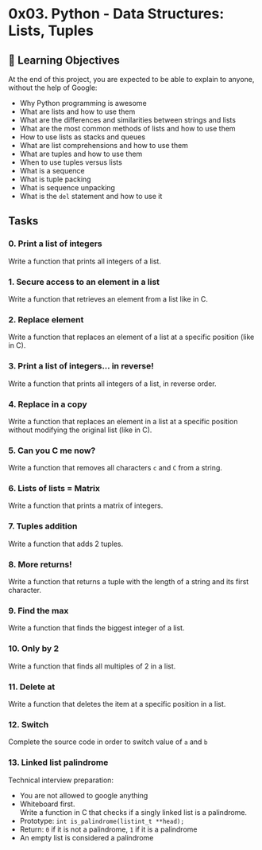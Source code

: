 # 0x03. Python - Data Structures: Lists, Tuples
## :open_book: Learning Objectives
At the end of this project, you are expected to be able to explain to anyone, without the help of Google:
* Why Python programming is awesome
* What are lists and how to use them
* What are the differences and similarities between strings and lists
* What are the most common methods of lists and how to use them
* How to use lists as stacks and queues
* What are list comprehensions and how to use them
* What are tuples and how to use them
* When to use tuples versus lists
* What is a sequence
* What is tuple packing
* What is sequence unpacking
* What is the `del` statement and how to use it
## Tasks
### 0. Print a list of integers
Write a function that prints all integers of a list.
### 1. Secure access to an element in a list
Write a function that retrieves an element from a list like in C.
### 2. Replace element
Write a function that replaces an element of a list at a specific position (like in C).
### 3. Print a list of integers... in reverse!
Write a function that prints all integers of a list, in reverse order.
### 4. Replace in a copy
Write a function that replaces an element in a list at a specific position without modifying the original list (like in C).
### 5. Can you C me now?
Write a function that removes all characters `c` and `C` from a string.
### 6. Lists of lists = Matrix
Write a function that prints a matrix of integers.
### 7. Tuples addition
Write a function that adds 2 tuples.
### 8. More returns!
Write a function that returns a tuple with the length of a string and its first character.
### 9. Find the max
Write a function that finds the biggest integer of a list.
### 10. Only by 2
Write a function that finds all multiples of 2 in a list.
### 11. Delete at
Write a function that deletes the item at a specific position in a list.
### 12. Switch
Complete the source code in order to switch value of `a` and `b`
### 13. Linked list palindrome
Technical interview preparation:
* You are not allowed to google anything
* Whiteboard first.  
Write a function in C that checks if a singly linked list is a palindrome.
* Prototype: `int is_palindrome(listint_t **head);`
* Return: `0` if it is not a palindrome, `1` if it is a palindrome
* An empty list is considered a palindrome

